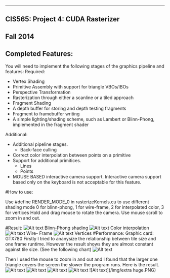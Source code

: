 -------------------------------------------------------------------------------
CIS565: Project 4: CUDA Rasterizer
-------------------------------------------------------------------------------
Fall 2014
-------------------------------------------------------------------------------

Completed Features:
-------------------------------------------------------------------------------
You will need to implement the following stages of the graphics pipeline and features:
Required:
* Vertex Shading
* Primitive Assembly with support for triangle VBOs/IBOs
* Perspective Transformation
* Rasterization through either a scanline or a tiled approach
* Fragment Shading
* A depth buffer for storing and depth testing fragments
* Fragment to framebuffer writing
* A simple lighting/shading scheme, such as Lambert or Blinn-Phong, implemented in the fragment shader

Additional:
* Additional pipeline stages.
   * Back-face culling
* Correct color interpolation between points on a primitive
* Support for additional primitices. 
   * Lines
   * Points
* MOUSE BASED interactive camera support. Interactive camera support based only on the keyboard is not acceptable for this feature.

#How to use:

Use #define RENDER_MODE_0 in rasterizeKernels.cu to use different shading mode
0 for blinn-phong, 1 for wire-frame, 2 for interpolated color, 3 for vertices
Hold and drag mouse to rotate the camera. Use mouse scroll to zoom in and out.

#Result:
![Alt text](/img/phong.PNG "Blinn-Phong shading")
Blinn-Phong shading
![Alt text](/img/interp.PNG)
Color interpolation
![Alt text](/img/wire.PNG)
Wire- Frame
![Alt text](/img/vertices.PNG)
Vertices
#Performance:
Graphic card: GTX780
Firstly I tried to ananysize the relationship between tile size and one frame runtime. However the result shows they are almost constant against tile size. (See the following chart)
![Alt text](/img/tilesize.PNG)

Then I used the mouse to zoom in and out and I found that the larger one triangle covers the screen the slower the program runs. Here is the result.
![Alt text](/img/small.PNG)
![Alt text](/img/medium.PNG)
![Alt text](/img/large.PNG)
![Alt text](/img/huge.PNG)
![Alt text](/img/extra huge.PNG)

